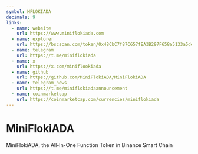 ```yaml
---
symbol: MFLOKIADA
decimals: 9
links:
  - name: website
    url: https://www.miniflokiada.com
  - name: explorer
    url: https://bscscan.com/token/0x48CbC7f87C657fEA3B297F658a5133a5deeF9b04
  - name: telegram
    url: https://t.me/miniflokiada
  - name: x
    url: https://x.com/miniflookiada
  - name: github
    url: https://github.com/MiniFlokiADA/MiniFlokiADA
  - name: telegram_news
    url: https://t.me/miniflokiadaannouncement
  - name: coinmarketcap
    url: https://coinmarketcap.com/currencies/miniflokiada
---
```


# MiniFlokiADA

MiniFlokiADA, the All-In-One Function Token in Binance Smart Chain
